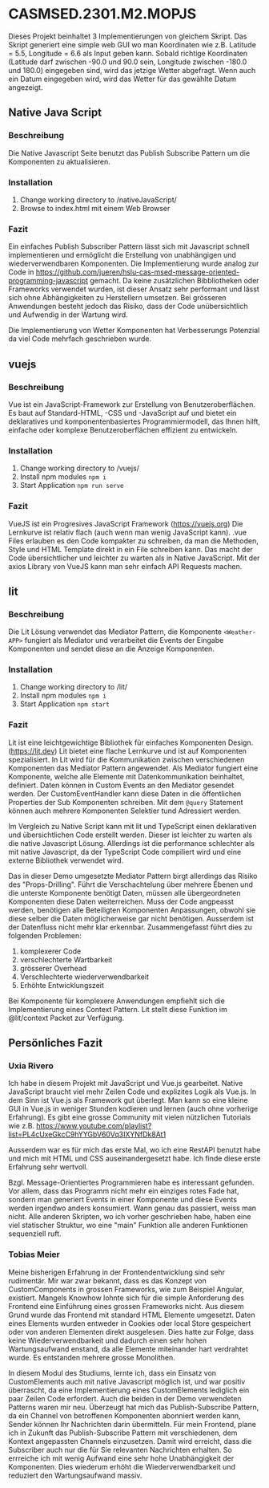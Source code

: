 # CASMSED.2301.M2.MOPJS

Dieses Projekt beinhaltet 3 Implementierungen von gleichem Skript. 
Das Skript generiert eine simple web GUI wo man Koordinaten wie z.B. Latitude = 5.5, Longitude = 6.6 als Input geben kann.
Sobald richtige Koordinaten (Latitude darf zwischen -90.0 und 90.0 sein, Longitude zwischen -180.0 und 180.0) eingegeben sind, wird das jetzige Wetter abgefragt. 
Wenn auch ein Datum eingegeben wird, wird das Wetter für das gewählte Datum angezeigt.

## Native Java Script

### Beschreibung

Die Native Javascript Seite benutzt das Publish Subscribe Pattern um die Komponenten zu aktualisieren.

### Installation

1. Change working directory to /nativeJavaScript/
2. Browse to index.html mit einem Web Browser

### Fazit

Ein einfaches Publish Subscriber Pattern lässt sich mit Javascript schnell implementieren und ermöglicht die Erstellung von unabhängigen und wiederverwendbaren Komponenten. Die Implementierung wurde analog zur Code in https://github.com/jueren/hslu-cas-msed-message-oriented-programming-javascript gemacht.
Da keine zusätzlichen Bibbliotheken oder Frameworks verwendet wurden, ist dieser Ansatz sehr performant und lässt sich ohne Abhängigkeiten zu Herstellern umsetzen.
Bei grösseren Anwendungen besteht jedoch das Risiko, dass der Code unübersichtlich und Aufwendig in der Wartung wird.

Die Implementierung von Wetter Komponenten hat Verbesserungs Potenzial da viel Code mehrfach geschrieben wurde.

## vuejs

### Beschreibung

Vue ist ein JavaScript-Framework zur Erstellung von Benutzeroberflächen. Es baut auf Standard-HTML, -CSS und -JavaScript auf und bietet ein deklaratives und komponentenbasiertes Programmiermodell, das Ihnen hilft, einfache oder komplexe Benutzeroberflächen effizient zu entwickeln.

### Installation

1. Change working directory to /vuejs/
2. Install npm modules `npm i`
2. Start Application `npm run serve`

### Fazit

VueJS ist ein Progresives JavaScript Framework (https://vuejs.org) Die Lernkurve ist relativ flach (auch wenn man wenig JavaScript kann).
.vue Files erlauben es den Code kompakter zu schreiben, da man die Methoden, Style und HTML Template direkt in ein File schreiben kann. Das macht der Code übersichtlicher und leichter zu warten als in Native JavaScript.
Mit der axios Library von VueJS kann man sehr einfach API Requests machen.

## lit

### Beschreibung

Die Lit Lösung verwendet das Mediator Pattern, die Komponente `<Weather-APP>` fungiert als Mediator und verarbeitet die Events der Eingabe Komponenten und sendet diese an die Anzeige Komponenten.

### Installation

1. Change working directory to /lit/
2. Install npm modules `npm i`
3. Start Application `npm start`

### Fazit

Lit ist eine leichtgewichtige Bibliothek für einfaches Komponenten Design. (https://lit.dev)
Lit bietet eine flache Lernkurve und ist auf Komponenten spezialisiert.
In Lit wird für die Kommunikation zwischen verschiedenen Komponenten das Mediator Pattern angewendet. 
Als Mediator fungiert eine Komponente, welche alle Elemente mit Datenkommunikation beinhaltet, definiert. Daten können in Custom Events an den Mediator gesendet werden. Der CustomEventHandler kann diese Daten in die öffentlichen Properties der Sub Komponenten schreiben. Mit dem `@query` Statement können auch mehrere Komponenten Selektier tund Adressiert werden.

Im Vergleich zu Native Script kann mit lit und TypeScript einen deklarativen und übersichtlichen Code erstellt werden. Dieser ist leichter zu warten als die native Javascript Lösung.
Allerdings ist die performance schlechter als mit native Javascript, da der TypeScript Code compiliert wird und eine externe Bibliothek verwendet wird. 

Das in dieser Demo umgesetzte Mediator Pattern birgt allerdings das Risiko des "Props-Drilling". Führt die Verschachtelung über mehrere Ebenen und die unterste Komponente benötigt Daten, müssen alle übergeordneten Komponenten diese Daten weiterreichen. Muss der Code angpeasst werden, benötigen alle Beteiligten Komponenten Anpassungen, obwohl sie diese selber die Daten möglicherweise gar nicht benötigen. Ausserdem ist der Datenfluss nicht mehr klar erkennbar.
Zusammengefasst führt dies zu folgenden Problemen:

1. komplexerer Code
2. verschlechterte Wartbarkeit
3. grösserer Overhead
4. Verschlechterte wiederverwendbarkeit
5. Erhöhte Entwicklungszeit

Bei Komponente für komplexere Anwendungen empfiehlt sich die Implementierung eines Context Pattern. Lit stellt diese Funktion im @lit/context Packet zur Verfügung.

## Persönliches Fazit

### Uxia Rivero

Ich habe in diesem Projekt mit JavaScript und Vue.js gearbeitet. Native JavaScript braucht viel mehr Zeilen Code und explizites Logik als Vue.js. In dem Sinn ist Vue.js als Framework gut überlegt. Man kann so eine kleine GUI in Vue.js in weniger Stunden kodieren und lernen (auch ohne vorherige Erfahrung). Es gibt eine grosse Community mit vielen nützlichen Tutorials wie z.B. https://www.youtube.com/playlist?list=PL4cUxeGkcC9hYYGbV60Vq3IXYNfDk8At1

Ausserdem war es für mich das erste Mal, wo ich eine RestAPI benutzt habe und mich mit HTML und CSS auseinandergesetzt habe. Ich finde diese erste Erfahrung sehr wertvoll.

Bzgl. Message-Orientiertes Programmieren habe es interessant gefunden. Vor allem, dass das Programm nicht mehr ein einziges rotes Fade hat, sondern man generiert Events in einer Komponente und diese Events werden irgendwo anders konsumiert. Wann genau das passiert, weiss man nicht. Alle anderen Skripten, wo ich vorher geschrieben habe, haben eine viel statischer Struktur, wo eine "main" Funktion alle anderen Funktionen sequenziell ruft.

### Tobias Meier

Meine bisherigen Erfahrung in der Frontendentwicklung sind sehr rudimentär. Mir war zwar bekannt, dass es das Konzept von CustomComponents in grossen Frameworks, wie zum Beispiel Angular, existiert. Mangels Knowhow lohnte sich für die simple Anforderung des Frontend eine Einführung eines grossen Frameworks nicht. Aus diesem Grund wurde das Frontend mit standard HTML Elemente umgesetzt. Daten eines Elements wurden entweder in Cookies oder local Store gespeichert oder von anderen Elementen direkt ausgelesen. Dies hatte zur Folge, dass keine Wiederverwendbarkeit und dadurch einen sehr hohen Wartungsaufwand enstand, da alle Elemente miteinander hart verdrahtet wurde. Es entstanden mehrere grosse Monolithen.

In diesem Modul des Studiums, lernte ich, dass ein Einsatz von CustomElements auch mit native Javascript möglich ist, und war positiv überrascht, da eine Implementierung eines CustomElements lediglich ein paar Zeilen Code erfordert. Auch die beiden in der Demo verwendeten Patterns waren mir neu. Überzeugt hat mich das Publish-Subscribe Pattern, da ein Channel von betroffenen Komponenten abonniert werden kann, Sender können Ihr Nachrichten darin übermitteln. Für mein Frontend, plane ich in Zukunft das Publish-Subscribe Pattern mit verschiedenen, dem Kontext angepassten Channels einzusetzen. Damit wird erreicht, dass die Subscriber auch nur die für Sie relevanten Nachrichten erhalten. So errreiche ich mit wenig Aufwand eine sehr hohe Unabhängigkeit der Komponenten. Dies wiederum erhöht die Wiederverwendbarkeit und reduziert den Wartungsaufwand massiv.
